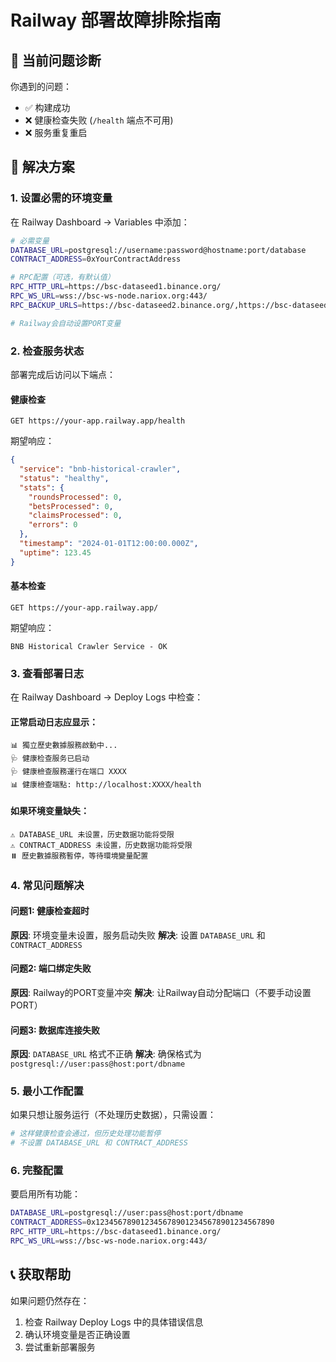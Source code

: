# Railway 部署故障排除指南

## 🚨 当前问题诊断

你遇到的问题：
- ✅ 构建成功
- ❌ 健康检查失败 (`/health` 端点不可用)
- ❌ 服务重复重启

## 🔧 解决方案

### 1. 设置必需的环境变量

在 Railway Dashboard → Variables 中添加：

```bash
# 必需变量
DATABASE_URL=postgresql://username:password@hostname:port/database
CONTRACT_ADDRESS=0xYourContractAddress

# RPC配置（可选，有默认值）
RPC_HTTP_URL=https://bsc-dataseed1.binance.org/
RPC_WS_URL=wss://bsc-ws-node.nariox.org:443/
RPC_BACKUP_URLS=https://bsc-dataseed2.binance.org/,https://bsc-dataseed3.binance.org/

# Railway会自动设置PORT变量
```

### 2. 检查服务状态

部署完成后访问以下端点：

#### 健康检查
```
GET https://your-app.railway.app/health
```

期望响应：
```json
{
  "service": "bnb-historical-crawler",
  "status": "healthy",
  "stats": {
    "roundsProcessed": 0,
    "betsProcessed": 0,
    "claimsProcessed": 0,
    "errors": 0
  },
  "timestamp": "2024-01-01T12:00:00.000Z",
  "uptime": 123.45
}
```

#### 基本检查
```
GET https://your-app.railway.app/
```

期望响应：
```
BNB Historical Crawler Service - OK
```

### 3. 查看部署日志

在 Railway Dashboard → Deploy Logs 中检查：

#### 正常启动日志应显示：
```
📊 獨立歷史數據服務啟動中...
🩺 健康检查服务已启动
🩺 健康檢查服務運行在端口 XXXX
📊 健康檢查端點: http://localhost:XXXX/health
```

#### 如果环境变量缺失：
```
⚠️ DATABASE_URL 未设置，历史数据功能将受限
⚠️ CONTRACT_ADDRESS 未设置，历史数据功能将受限
⏸️ 歷史數據服務暫停，等待環境變量配置
```

### 4. 常见问题解决

#### 问题1: 健康检查超时
**原因**: 环境变量未设置，服务启动失败
**解决**: 设置 `DATABASE_URL` 和 `CONTRACT_ADDRESS`

#### 问题2: 端口绑定失败
**原因**: Railway的PORT变量冲突
**解决**: 让Railway自动分配端口（不要手动设置PORT）

#### 问题3: 数据库连接失败
**原因**: `DATABASE_URL` 格式不正确
**解决**: 确保格式为 `postgresql://user:pass@host:port/dbname`

### 5. 最小工作配置

如果只想让服务运行（不处理历史数据），只需设置：
```bash
# 这样健康检查会通过，但历史处理功能暂停
# 不设置 DATABASE_URL 和 CONTRACT_ADDRESS
```

### 6. 完整配置

要启用所有功能：
```bash
DATABASE_URL=postgresql://user:pass@host:port/dbname
CONTRACT_ADDRESS=0x1234567890123456789012345678901234567890
RPC_HTTP_URL=https://bsc-dataseed1.binance.org/
RPC_WS_URL=wss://bsc-ws-node.nariox.org:443/
```

## 📞 获取帮助

如果问题仍然存在：
1. 检查 Railway Deploy Logs 中的具体错误信息
2. 确认环境变量是否正确设置
3. 尝试重新部署服务
